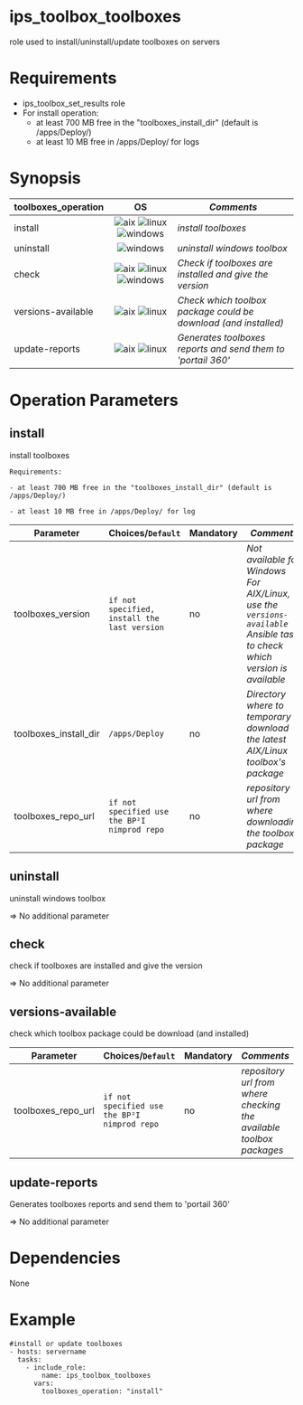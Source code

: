 ips_toolbox_toolboxes
=====================

role used to install/uninstall/update toolboxes on servers

Requirements
============

- ips_toolbox_set_results role
- For install operation: 
    - at least 700 MB free in the "toolboxes_install_dir" (default is /apps/Deploy/)
    - at least 10 MB free in /apps/Deploy/ for logs

Synopsis
========

**toolboxes_operation** | **OS** | ***Comments***
----------------------- |:------:| --------
install                 |![aix](https://gitlab-dogen.group.echonet/Production-mutualisee/IPS/toolbox_next_gen/toolbox_next_gen/ips_toolbox_launcher/raw/master/images/AIX.png) ![linux](https://gitlab-dogen.group.echonet/Production-mutualisee/IPS/toolbox_next_gen/toolbox_next_gen/ips_toolbox_launcher/raw/master/images/redhat.png) ![windows](https://gitlab-dogen.group.echonet/Production-mutualisee/IPS/toolbox_next_gen/toolbox_next_gen/ips_toolbox_launcher/raw/master/images/windows.png) | *install toolboxes*
uninstall               |![windows](https://gitlab-dogen.group.echonet/Production-mutualisee/IPS/toolbox_next_gen/toolbox_next_gen/ips_toolbox_launcher/raw/master/images/windows.png) | *uninstall windows toolbox* 
check                   |![aix](https://gitlab-dogen.group.echonet/Production-mutualisee/IPS/toolbox_next_gen/toolbox_next_gen/ips_toolbox_launcher/raw/master/images/AIX.png) ![linux](https://gitlab-dogen.group.echonet/Production-mutualisee/IPS/toolbox_next_gen/toolbox_next_gen/ips_toolbox_launcher/raw/master/images/redhat.png) ![windows](https://gitlab-dogen.group.echonet/Production-mutualisee/IPS/toolbox_next_gen/toolbox_next_gen/ips_toolbox_launcher/raw/master/images/windows.png) | *Check if toolboxes are installed and give the version* 
versions-available      |![aix](https://gitlab-dogen.group.echonet/Production-mutualisee/IPS/toolbox_next_gen/toolbox_next_gen/ips_toolbox_launcher/raw/master/images/AIX.png) ![linux](https://gitlab-dogen.group.echonet/Production-mutualisee/IPS/toolbox_next_gen/toolbox_next_gen/ips_toolbox_launcher/raw/master/images/redhat.png) | *Check which toolbox package could be download (and installed)*
update-reports          |![aix](https://gitlab-dogen.group.echonet/Production-mutualisee/IPS/toolbox_next_gen/toolbox_next_gen/ips_toolbox_launcher/raw/master/images/AIX.png) ![linux](https://gitlab-dogen.group.echonet/Production-mutualisee/IPS/toolbox_next_gen/toolbox_next_gen/ips_toolbox_launcher/raw/master/images/redhat.png) | *Generates toolboxes reports and send them to 'portail 360'*

Operation Parameters
====================
install
-------

install toolboxes


    Requirements:

    - at least 700 MB free in the "toolboxes_install_dir" (default is /apps/Deploy/)
    
    - at least 10 MB free in /apps/Deploy/ for log

**Parameter**         | **Choices/`Default`**                      | **Mandatory**     | ***Comments***
--------------------- | ------------------------------------------ | ----------------- | --------------
toolboxes_version     | `if not specified, install the last version`| no                | *Not available for Windows <br>For AIX/Linux, use the `versions-available` Ansible task to check which version is available*
toolboxes_install_dir | `/apps/Deploy`                             | no                | *Directory where to temporary download the latest AIX/Linux toolbox's package*
toolboxes_repo_url    | `if not specified use the BP²I nimprod repo`| no                | *repository url from where downloading the toolbox package*

uninstall
---------

uninstall windows toolbox

=> No additional parameter

check
-----

check if toolboxes are installed and give the version

=> No additional parameter

versions-available
-----

check which toolbox package could be download (and installed)

**Parameter**         | **Choices/`Default`**                        | **Mandatory**     | ***Comments***
--------------------- | -------------------------------------------- | ----------------- | --------------
toolboxes_repo_url    | `if not specified use the BP²I nimprod repo` | no                | *repository url from where checking the available toolbox packages*

update-reports
-----

Generates toolboxes reports and send them to 'portail 360'

=> No additional parameter


Dependencies
============

None

Example
=======

```
#install or update toolboxes
- hosts: servername
  tasks:
    - include_role:
        name: ips_toolbox_toolboxes
      vars:
        toolboxes_operation: "install"
        
```


